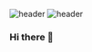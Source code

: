 ![header](https://capsule-render.vercel.app/api?type=Slice&color=auto&height=300&section=header&text=yae-seul%20Kim&fontSize=90)
![header](https://capsule-render.vercel.app/api?text=Hello%World!&fontAlign=70)


### Hi there 👋

<!--
**99cone/99cone** is a ✨ _special_ ✨ repository because its `README.md` (this file) appears on your GitHub profile.

Here are some ideas to get you started:

- 🔭 I’m currently working on ...
- 🌱 I’m currently learning ...
- 👯 I’m looking to collaborate on ...
- 🤔 I’m looking for help with ...
- 💬 Ask me about ...
- 📫 How to reach me: ...
- 😄 Pronouns: ...
- ⚡ Fun fact: ...
-->
